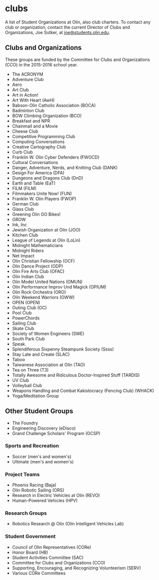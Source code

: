 # clubs
A list of Student Organizations at Olin, also club charters.
To contact any club or organization, contact the current Director of Clubs and Organizations, Joe Sutker, at [joe@students.olin.edu](mailto:joe@students.olin.edu).

## Clubs and Organizations
These groups are funded by the Committee for Clubs and Organizations (CCO) in the 2015-2016 school year.
- The ACRONYM
- Adventure Club	
- Aero
- Art Club
- Art in Action!
- Art With Heart (AwH)
- Babson-Olin Catholic Association (BOCA)
- Badminton Club	
- BOW Climbing Organization	(BCO)
- Breakfast and NPR	
- Chainmail and a Movie	
- Cheese Club	
- Competitive Programming Club
- Computing Conversations	
- Creative Cartography Club	
- Curb Club	
- Franklin W. Olin Cyber Defenders (FWOCD)
- Cultural Conversations
- Danger, Adventure, Nerds, and Knitting Club (DANK)
- Design For America (DFA)
- Dungeons and Dragons Club (DnD)
- Earth and Table (EaT)
- FILM (FILM)
- Filmmakers Unite Now! (FUN)
- Franklin W. Olin Players (FWOP)
- German Club
- Glass Club	
- Greening Olin	GO Bikes!
- GROW
- Ink, Inc	
- Jewish Organization at Olin (JOO)
- Kitchen Club	
- League of Legends at Olin	(LoLin)
- Midnight Mathematicians
- Midnight Riders	
- Net Impact
- Olin Christian Fellowship (OCF)
- Olin Dance Project (ODP)
- Olin Fire Arts Club (OFAC)
- Olin Indian Club	
- Olin Model United Nations (OMUN)
- Olin Performance Improv Und Magick (OPIUM)
- Olin Rock Orchestra (ORO)
- Olin Weekend Warriors (OWW)
- OPEN (OPEN)
- Outing Club (OC)
- Pool Club	
- PowerChords
- Sailing Club
- Skate Club
- Society of Women Engineers (SWE)
- South Park Club	
- Speak.	
- Splendiferous Sixpenny Steampunk Society (Ssss)
- Stay Late and Create (SLAC)
- Taboo	
- Taiwanese Association at Olin (TAO)
- Tea on Three (T3)
- Totally Awesome and Ridiculous Doctor-Inspired Stuff (TARDIS)
- UV Club
- Volleyball Club	
- Weapons Handling and Combat Kakistocracy (Fencing Club) (WHACK)
- Yoga/Meditation Group

## Other Student Groups
- The Foundry
- Engineering Discovery (eDisco)
- Grand Challenge Scholars' Program (GCSP)

### Sports and Recreation
- Soccer (men's and women's)
- Ultimate (men's and women's)

### Project Teams
- Phoenix Racing (Baja)
- Olin Robotic Sailing (ORS)
- Research in Electric Vehicles at Olin (REVO)
- Human-Powered Vehicles (HPV)

### Research Groups
- Robotics Research @ Olin (Olin Intelligent Vehicles Lab)

### Student Government
- Council of Olin Representatives (CORe)
- Honor Board (HB)
- Student Activities Committee (SAC)
- Committee for Clubs and Organizations (CCO)
- Supporting, Encouraging, and Recognizing Volunteerism (SERV)
- Various CORe Committees
